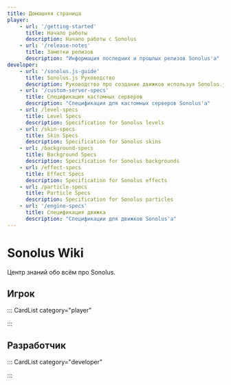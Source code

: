 ```yaml
---
title: Домашняя страница
player:
    - url: '/getting-started'
      title: Начало работы
      description: Начало работы с Sonolus
    - url: '/release-notes'
      title: Заметки релизов
      description: "Информация последних и прошлых релизов Sonolus'а"
developer:
    - url: '/sonolus.js-guide'
      title: Sonolus.js Руководство
      description: Руководство про создание движков используя Sonolus.js
    - url: '/custom-server-specs'
      title: Спецификация кастомных серверов
      description: "Спецификация для кастомных серверов Sonolus'а"
    - url: /level-specs
      title: Level Specs
      description: Specification for Sonolus levels
    - url: /skin-specs
      title: Skin Specs
      description: Specification for Sonolus skins
    - url: /background-specs
      title: Background Specs
      description: Specification for Sonolus backgrounds
    - url: /effect-specs
      title: Effect Specs
      description: Specification for Sonolus effects
    - url: /particle-specs
      title: Particle Specs
      description: Specification for Sonolus particles
    - url: '/engine-specs'
      title: Спецификация движка
      description: "Спецификации для движков Sonolus'а"
---
```


# Sonolus Wiki

Центр знаний обо всём про Sonolus.

## Игрок

::: CardList category="player"

:::

## Разработчик

::: CardList category="developer"

:::
